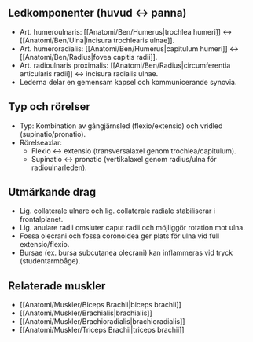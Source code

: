 ## Ledkomponenter (huvud ↔ panna)
- Art. humeroulnaris: [[Anatomi/Ben/Humerus|trochlea humeri]] ↔ [[Anatomi/Ben/Ulna|incisura trochlearis ulnae]].
- Art. humeroradialis: [[Anatomi/Ben/Humerus|capitulum humeri]] ↔ [[Anatomi/Ben/Radius|fovea capitis radii]].
- Art. radioulnaris proximalis: [[Anatomi/Ben/Radius|circumferentia articularis radii]] ↔ incisura radialis ulnae.
- Lederna delar en gemensam kapsel och kommunicerande synovia.

## Typ och rörelser
- Typ: Kombination av gångjärnsled (flexio/extensio) och vridled (supinatio/pronatio).
- Rörelseaxlar:
  - Flexio ↔ extensio (transversalaxel genom trochlea/capitulum).
  - Supinatio ↔ pronatio (vertikalaxel genom radius/ulna för radioulnarleden).

## Utmärkande drag
- Lig. collaterale ulnare och lig. collaterale radiale stabiliserar i frontalplanet.
- Lig. anulare radii omsluter caput radii och möjliggör rotation mot ulna.
- Fossa olecrani och fossa coronoidea ger plats för ulna vid full extensio/flexio.
- Bursae (ex. bursa subcutanea olecrani) kan inflammeras vid tryck (studentarmbåge).

## Relaterade muskler
- [[Anatomi/Muskler/Biceps Brachii|biceps brachii]]
- [[Anatomi/Muskler/Brachialis|brachialis]]
- [[Anatomi/Muskler/Brachioradialis|brachioradialis]]
- [[Anatomi/Muskler/Triceps Brachii|triceps brachii]]
